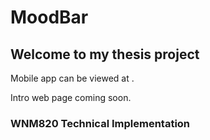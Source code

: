 # MoodBar

## Welcome to my thesis project

Mobile app can be viewed at .

Intro web page coming soon.

### WNM820 Technical Implementation
